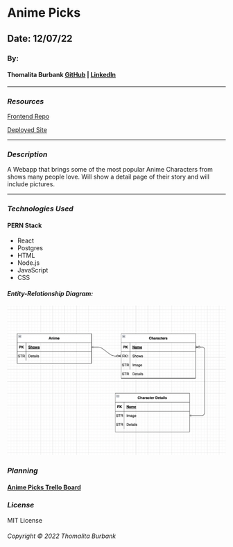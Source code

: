# Anime Picks

<!-- ![](https://) -->

## Date: 12/07/22

### By:

#### Thomalita Burbank [GitHub](https://github.com/thomalita) | [LinkedIn](https://www.linkedin.com/in/thomalita-burbank/)

---

### **_Resources_**

[Frontend Repo](https://github.com/thomalita/tomtom-frontend)

[Deployed Site](https://heroku.com)

---

### **_Description_**

A Webapp that brings some of the most popular Anime Characters from shows many people love. Will show a detail page of their story and will include pictures.  

---

### **_Technologies Used_**

#### PERN Stack

- React
- Postgres
- HTML
- Node.js
- JavaScript
- CSS

#### **_Entity-Relationship Diagram:_**

![Component Heirarchy Diagram](./images/anime_picksERD.png)

### **_Planning_**

#### [Anime Picks Trello Board](https://trello.com/c/sZIkGFng/1-anime-picks)


### **_License_**

MIT License

###### Copyright &copy; 2022 Thomalita Burbank